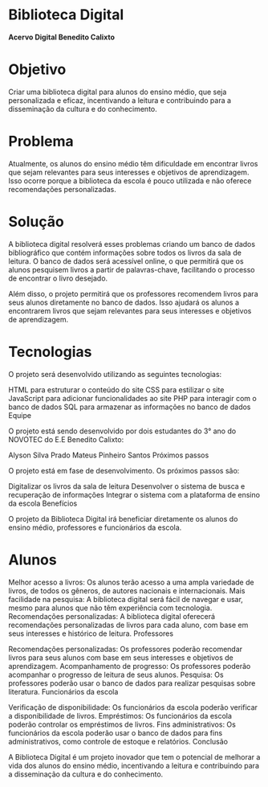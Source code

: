 # Biblioteca Digital

**Acervo Digital Benedito Calixto**
# Objetivo

Criar uma biblioteca digital para alunos do ensino médio, que seja personalizada e eficaz, incentivando a leitura e contribuindo para a disseminação da cultura e do conhecimento.

 # Problema

Atualmente, os alunos do ensino médio têm dificuldade em encontrar livros que sejam relevantes para seus interesses e objetivos de aprendizagem. Isso ocorre porque a biblioteca da escola é pouco utilizada e não oferece recomendações personalizadas.

 # Solução

A biblioteca digital resolverá esses problemas criando um banco de dados bibliográfico que contém informações sobre todos os livros da sala de leitura. O banco de dados será acessível online, o que permitirá que os alunos pesquisem livros a partir de palavras-chave, facilitando o processo de encontrar o livro desejado.

Além disso, o projeto permitirá que os professores recomendem livros para seus alunos diretamente no banco de dados. Isso ajudará os alunos a encontrarem livros que sejam relevantes para seus interesses e objetivos de aprendizagem.

# Tecnologias

O projeto será desenvolvido utilizando as seguintes tecnologias:

HTML para estruturar o conteúdo do site
CSS para estilizar o site
JavaScript para adicionar funcionalidades ao site
PHP para interagir com o banco de dados
SQL para armazenar as informações no banco de dados
Equipe

O projeto está sendo desenvolvido por dois estudantes do 3° ano do NOVOTEC do E.E Benedito Calixto:

Alyson Silva Prado
Mateus Pinheiro Santos
Próximos passos

O projeto está em fase de desenvolvimento. Os próximos passos são:

Digitalizar os livros da sala de leitura
Desenvolver o sistema de busca e recuperação de informações
Integrar o sistema com a plataforma de ensino da escola
Benefícios

O projeto da Biblioteca Digital irá beneficiar diretamente os alunos do ensino médio, professores e funcionários da escola.

 # Alunos

Melhor acesso a livros: Os alunos terão acesso a uma ampla variedade de livros, de todos os gêneros, de autores nacionais e internacionais.
Mais facilidade na pesquisa: A biblioteca digital será fácil de navegar e usar, mesmo para alunos que não têm experiência com tecnologia.
Recomendações personalizadas: A biblioteca digital oferecerá recomendações personalizadas de livros para cada aluno, com base em seus interesses e histórico de leitura.
Professores

Recomendações personalizadas: Os professores poderão recomendar livros para seus alunos com base em seus interesses e objetivos de aprendizagem.
Acompanhamento de progresso: Os professores poderão acompanhar o progresso de leitura de seus alunos.
Pesquisa: Os professores poderão usar o banco de dados para realizar pesquisas sobre literatura.
Funcionários da escola

Verificação de disponibilidade: Os funcionários da escola poderão verificar a disponibilidade de livros.
Empréstimos: Os funcionários da escola poderão controlar os empréstimos de livros.
Fins administrativos: Os funcionários da escola poderão usar o banco de dados para fins administrativos, como controle de estoque e relatórios.
Conclusão

A Biblioteca Digital é um projeto inovador que tem o potencial de melhorar a vida dos alunos do ensino médio, incentivando a leitura e contribuindo para a disseminação da cultura e do conhecimento.
